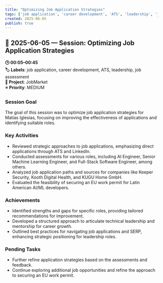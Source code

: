 ```yaml
---
title: "Optimizing Job Application Strategies"
tags: ['job application', 'career development', 'ATS', 'leadership', 'job assessment']
created: 2025-06-05
publish: true
---
```


## 📅 2025-06-05 — Session: Optimizing Job Application Strategies

**🕒 00:05–00:45**  
**🏷️ Labels**: job application, career development, ATS, leadership, job assessment  
**📂 Project**: JobMarket  
**⭐ Priority**: MEDIUM  


### Session Goal
The goal of this session was to optimize job application strategies for Matías Iglesias, focusing on improving the effectiveness of applications and identifying suitable roles.

### Key Activities
- Reviewed strategic approaches to job applications, emphasizing direct applications through ATS and LinkedIn.
- Conducted assessments for various roles, including AI Engineer, Senior Machine Learning Engineer, and Full-Stack Software Engineer, among others.
- Analyzed job application paths and sources for companies like Keeper Security, Kooth Digital Health, and KUGU Home GmbH.
- Evaluated the feasibility of securing an EU work permit for Latin American AI/ML developers.

### Achievements
- Identified strengths and gaps for specific roles, providing tailored recommendations for improvement.
- Developed a structured approach to articulate technical leadership and mentorship for career growth.
- Outlined best practices for navigating job applications and SERP, enhancing strategic positioning for leadership roles.

### Pending Tasks
- Further refine application strategies based on the assessments and feedback.
- Continue exploring additional job opportunities and refine the approach to securing an EU work permit.
